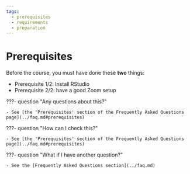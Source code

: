 ```yaml
---
tags:
  - prerequisites
  - requirements
  - preparation
---
```


# Prerequisites

Before the course, you must have done these **two** things:

- Prerequisite 1/2: Install RStudio
- Prerequisite 2/2: have a good Zoom setup

???- question "Any questions about this?"

    - See [the 'Prerequisites' section of the Frequently Asked Questions page](../faq.md#prerequisites)

???- question "How can I check this?"

    - See [the 'Prerequisites' section of the Frequently Asked Questions page](../faq.md#prerequisites)

???- question "What if I have another question?"

    - See the [Frequently Asked Questions section](../faq.md)
